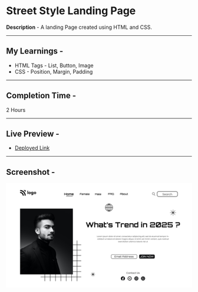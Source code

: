 # Street Style Landing Page
**Description** - A landing Page created using HTML and CSS.
<hr>

## My Learnings -
- HTML Tags - List, Button, Image
- CSS - Position, Margin, Padding
<hr>

## Completion Time -
2 Hours

<hr>

## Live Preview - 
- [Deployed Link](https://illustrious-sunburst-ccccbc.netlify.app/)

<hr>

## Screenshot -
![Thumbnail](./1.png)